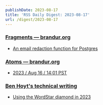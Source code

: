 ```yaml
---
publishDate: 2023-08-17
title: 'RSS Daily Digest: 2023-08-17'
url: /digest/2023-08-17
---
```


### [Fragments — brandur.org](https://brandur.org/)

  * [An email redaction function for Postgres](https://brandur.org/fragments/email-redacted-sql-function)
  
### [Atoms  — brandur.org](https://brandur.org/)

  * [2023 / Aug 16 / 14:01 PST](https://brandur.org/atoms/gninmck)
  
### [Ben Hoyt's technical writing](https://benhoyt.com/writings/)

  * [Using the WordStar diamond in 2023](https://benhoyt.com/writings/wordstar-diamond/)
  
